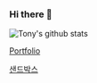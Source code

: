 ### Hi there 👋

![Tony's github stats](https://github-readme-stats.vercel.app/api?username=TaehwanGo&show_icons=true)

<!--
**TaehwanGo/TaehwanGo** is a ✨ _special_ ✨ repository because its `README.md` (this file) appears on your GitHub profile.

Here are some ideas to get you started:

- 🔭 I’m currently working on ...
- 🌱 I’m currently learning ...
- 👯 I’m looking to collaborate on ...
- 🤔 I’m looking for help with ...
- 💬 Ask me about ...
- 📫 How to reach me: ...
- 😄 Pronouns: ...
- ⚡ Fun fact: ...
-->

[Portfolio](https://www.taehwango.info)

[샌드박스](https://codesandbox.io/dashboard/home?workspace=9c8b0eb5-8f33-43f9-b8e2-d12d23f13d88)

